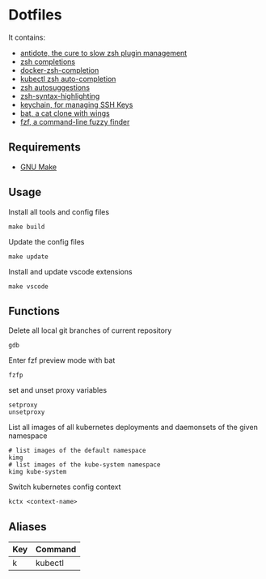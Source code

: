 
# Dotfiles

It contains:

- [antidote, the cure to slow zsh plugin management](https://github.com/mattmc3/antidote)
- [zsh completions](https://github.com/zsh-users/zsh-completions)
- [docker-zsh-completion](https://github.com/greymd/docker-zsh-completion)
- [kubectl zsh auto-completion](https://kubernetes.io/docs/tasks/tools/included/optional-kubectl-configs-zsh/)
- [zsh autosuggestions](https://github.com/zsh-users/zsh-autosuggestions)
- [zsh-syntax-highlighting](zsh-users/zsh-syntax-highlighting)
- [keychain, for managing SSH Keys](https://linux.die.net/man/1/keychain)
- [bat, a cat clone with wings](https://github.com/sharkdp/bat)
- [fzf, a command-line fuzzy finder](https://github.com/junegunn/fzf)

## Requirements

- [GNU Make](https://www.gnu.org/software/make/)

## Usage

Install all tools and config files

```
make build
```

Update the config files

```
make update
```

Install and update vscode extensions

```
make vscode
```

## Functions

Delete all local git branches of current repository

```
gdb
```

Enter fzf preview mode with bat

```
fzfp
```

set and unset proxy variables
```
setproxy
unsetproxy
```

List all images of all kubernetes deployments and daemonsets of the given namespace

```
# list images of the default namespace
kimg
# list images of the kube-system namespace
kimg kube-system
```
Switch kubernetes config context
```
kctx <context-name>
```

## Aliases

| Key          | Command   |
|--------------|-----------|
| k            | kubectl   | 